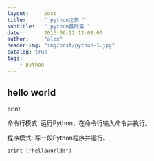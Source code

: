 ```yaml
---
layout:     post
title:      " python之旅 "
subtitle:   " python基础篇 "
date:       2016-06-22 12:08:00
author:     "alex"
header-img: "img/post/python-1.jpg"
catalog: true
tags:
    - python
---
```


##  hello world

print

命令行模式: 运行Python，在命令行输入命令并执行。

程序模式: 写一段Python程序并运行。

```
print ("helloworld!")
```
